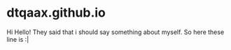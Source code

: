 # dtqaax.github.io
Hi Hello!
They said that i should say something about myself.
So here these line is :|
